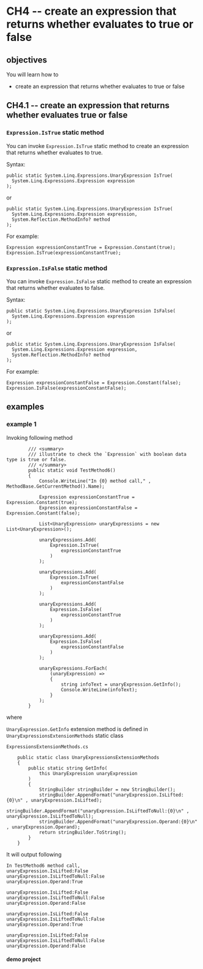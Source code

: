 # CH4 -- create an expression that returns whether evaluates to true or false
## objectives
You will learn how to

+ create an expression that returns whether evaluates to true or false

## CH4.1 -- create an expression that returns whether evaluates true or false
### `Expression.IsTrue` static method
You can invoke `Expression.IsTrue` static method to create an expression that returns whether evaluates to true.

Syntax:

```
public static System.Linq.Expressions.UnaryExpression IsTrue(
  System.Linq.Expressions.Expression expression
);
```

or

```
public static System.Linq.Expressions.UnaryExpression IsTrue(
  System.Linq.Expressions.Expression expression,
  System.Reflection.MethodInfo? method
);
```

For example:

```
Expression expressionConstantTrue = Expression.Constant(true);
Expression.IsTrue(expressionConstantTrue);
```

### `Expression.IsFalse` static method
You can invoke `Expression.IsFalse` static method to create an expression that returns whether evaluates to false.

Syntax:

```
public static System.Linq.Expressions.UnaryExpression IsFalse(
  System.Linq.Expressions.Expression expression
);
```

or

```
public static System.Linq.Expressions.UnaryExpression IsFalse(
  System.Linq.Expressions.Expression expression,
  System.Reflection.MethodInfo? method
);
```

For example:

```
Expression expressionConstantFalse = Expression.Constant(false);
Expression.IsFalse(expressionConstantFalse);
```

## examples
### example 1
Invoking following method

```
        /// <summary>
        /// illustrate to check the `Expression` with boolean data type is true or false.
        /// </summary>
        public static void TestMethod6()
        {
            Console.WriteLine("In {0} method call," , MethodBase.GetCurrentMethod().Name);

            Expression expressionConstantTrue = Expression.Constant(true);
            Expression expressionConstantFalse = Expression.Constant(false);

            List<UnaryExpression> unaryExpressions = new List<UnaryExpression>();

            unaryExpressions.Add(
                Expression.IsTrue(
                    expressionConstantTrue
                )
            );

            unaryExpressions.Add(
                Expression.IsTrue(
                    expressionConstantFalse
                )
            );

            unaryExpressions.Add(
                Expression.IsFalse(
                    expressionConstantTrue
                )
            );

            unaryExpressions.Add(
                Expression.IsFalse(
                    expressionConstantFalse
                )
            );

            unaryExpressions.ForEach(
                (unaryExpression) => 
                {
                    string infoText = unaryExpression.GetInfo();
                    Console.WriteLine(infoText);
                }
            );
        }
```

where

`UnaryExpression.GetInfo` extension method is defined in `UnaryExpressionsExtensionMethods` static class

`ExpressionsExtensionMethods.cs`

```
    public static class UnaryExpressionsExtensionMethods
    {
        public static string GetInfo(
            this UnaryExpression unaryExpression
        )
        {
            StringBuilder stringBuilder = new StringBuilder();
            stringBuilder.AppendFormat("unaryExpression.IsLifted:{0}\n" , unaryExpression.IsLifted);
            stringBuilder.AppendFormat("unaryExpression.IsLiftedToNull:{0}\n" , unaryExpression.IsLiftedToNull);
            stringBuilder.AppendFormat("unaryExpression.Operand:{0}\n" , unaryExpression.Operand);
            return stringBuilder.ToString();
        }
    }
```

It will output following

```
In TestMethod6 method call,
unaryExpression.IsLifted:False
unaryExpression.IsLiftedToNull:False
unaryExpression.Operand:True

unaryExpression.IsLifted:False
unaryExpression.IsLiftedToNull:False
unaryExpression.Operand:False

unaryExpression.IsLifted:False
unaryExpression.IsLiftedToNull:False
unaryExpression.Operand:True

unaryExpression.IsLifted:False
unaryExpression.IsLiftedToNull:False
unaryExpression.Operand:False
```

#### demo project
